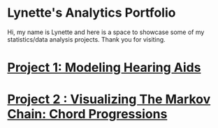 
# Lynette's Analytics Portfolio

Hi, my name is Lynette and here is a space to showcase some of my statistics/data analysis projects. Thank you for visiting.

# [Project 1: Modeling Hearing Aids](https://github.com/LAlibrary/Modeling_Hearing_Aids)

# [Project 2 : Visualizing The Markov Chain: Chord Progressions](https://github.com/LAlibrary/Markov_Chain_Chord_Progressions)
